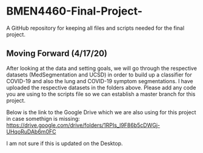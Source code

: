 # BMEN4460-Final-Project-
A GitHub repository for keeping all files and scripts needed for the final project. 


## Moving Forward (4/17/20)
After looking at the data and setting goals, we will go through the respective datasets (MedSegmentation and UCSD) in order to build up a classifier for COVID-19 and also the lung and COVID-19 symptom segmentations. I have uploaded the respective datasets in the folders above. Please add any code you are using to the scripts file so we can establish a master branch for this project. 

Below is the link to the Google Drive which we are also using for this project in case somethign is missing: 
https://drive.google.com/drive/folders/1RPIs_l9F86b5cDWGj-UHqoRuDAb6m0FC 

I am not sure if this is updated on the Desktop.
